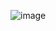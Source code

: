 ![image](https://github.com/6701p2350/6701p2350/assets/147702243/3f273826-0cbd-4690-b33a-fc2a93aae8e1)
